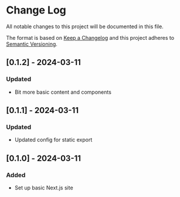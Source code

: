 # Change Log
All notable changes to this project will be documented in this file.
 
The format is based on [Keep a Changelog](http://keepachangelog.com/)
and this project adheres to [Semantic Versioning](http://semver.org/).

## [0.1.2] - 2024-03-11
### Updated
- Bit more basic content and components

## [0.1.1] - 2024-03-11
### Updated
- Updated config for static export

## [0.1.0] - 2024-03-11
### Added
- Set up basic Next.js site